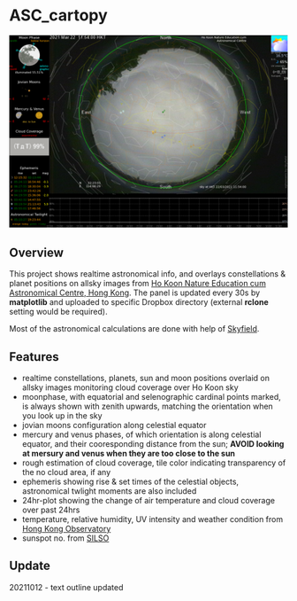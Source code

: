 # ASC_cartopy
![Screenshot](Hokoon_ASIM.png?raw=true "Screenshot")

## **Overview**
This project shows realtime astronomical info, and overlays constellations & planet positions on allsky images from [Ho Koon Nature Education cum Astronomical Centre, Hong Kong](http://www.hokoon.edu.hk). The panel is updated every 30s by **matplotlib** and uploaded to specific Dropbox directory (external **rclone** setting would be required). 

Most of the astronomical calculations are done with help of [Skyfield](http://rhodesmill.org/skyfield/).

## **Features**
- realtime constellations, planets, sun and moon positions overlaid on allsky images monitoring cloud coverage over Ho Koon sky
- moonphase, with equatorial and selenographic cardinal points marked, is always shown with zenith upwards, matching the orientation when you look up in the sky
- jovian moons configuration along celestial equator
- mercury and venus phases, of which orientation is along celestial equator, and their cooresponding distance from the sun; **AVOID looking at mersury and venus when they are too close to the sun**
- rough estimation of cloud coverage, tile color indicating transparency of the no cloud area, if any
- ephemeris showing rise & set times of the celestial objects, astronomical twlight moments are also included
- 24hr-plot showing the change of air temperature and cloud coverage over past 24hrs
- temperature, relative humidity, UV intensity and weather condition from [Hong Kong Observatory](https://www.hko.gov.hk/en/index.html)
- sunspot no. from [SILSO](https://wwwbis.sidc.be/silso/home)

## **Update**
20211012 - text outline updated


